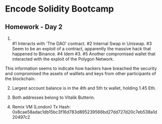 # Encode Solidity Bootcamp

## Homework - Day 2


1. <br>
    #1 Interacts with 'The DAO' contract.
    #2 Internal Swap in Uniswap.
    #3 Seem to be an exploit of a contract, apparently the massive hack that happened to Binance.
    #4 Idem #3.
    #5 Another compromised wallet that interacted with the exploit of the Polygon Network.
    <br>
This information seems to indicate how hackers have breached the security and compromised the assets of walllets and keys from other participants of the blockchain.

2. Largest account balance is in the 4th and 5th tx wallet, holding 1.45 Eth.

3. Both addresses belong to Vitalik Butterin.

4. Remix VM (London) Tx Hash: 0x8cae58adac1db15bc3f16d783d895239566bd27dd727d20c7eb538a1d20497c2

